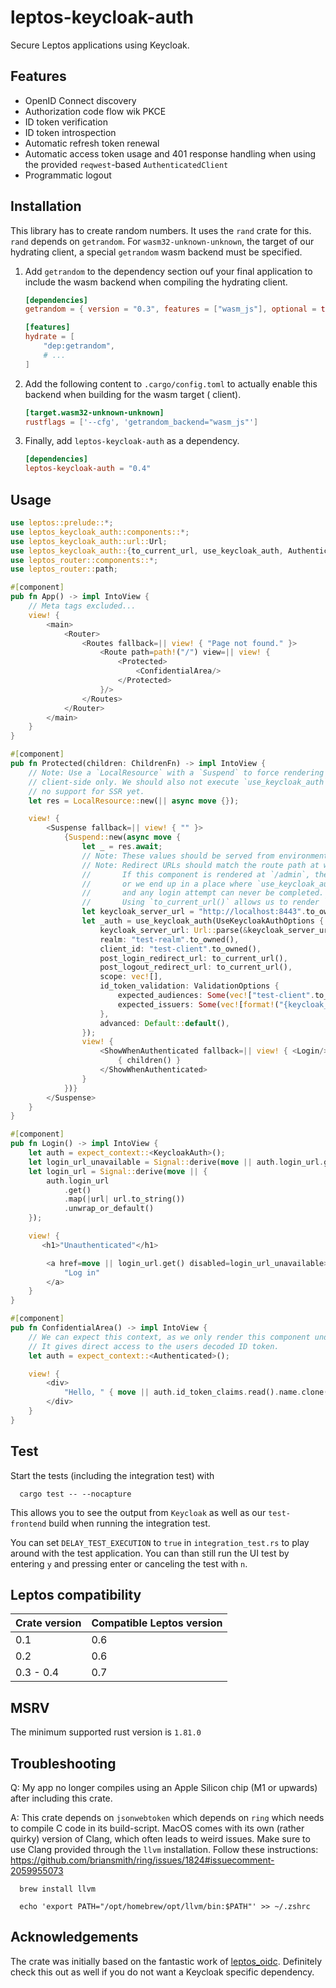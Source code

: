 # leptos-keycloak-auth

Secure Leptos applications using Keycloak.

## Features

- OpenID Connect discovery
- Authorization code flow wik PKCE
- ID token verification
- ID token introspection
- Automatic refresh token renewal
- Automatic access token usage and 401 response handling when using the provided `reqwest`-based `AuthenticatedClient`
- Programmatic logout

## Installation

This library has to create random numbers. It uses the `rand` crate for this. `rand` depends on `getrandom`.
For `wasm32-unknown-unknown`, the target of our hydrating client, a special `getrandom` wasm backend must be specified.

1. Add `getrandom` to the dependency section ouf your final application to include the wasm backend
   when compiling the hydrating client.
   ```toml
   [dependencies]
   getrandom = { version = "0.3", features = ["wasm_js"], optional = true }
   
   [features]
   hydrate = [
       "dep:getrandom",
       # ...
   ]
   ```
2. Add the following content to `.cargo/config.toml` to actually enable this backend when building for the wasm target (
   client).
   ```toml
   [target.wasm32-unknown-unknown]
   rustflags = ['--cfg', 'getrandom_backend="wasm_js"']
   ```
3. Finally, add `leptos-keycloak-auth` as a dependency.
   ```toml
   [dependencies]
   leptos-keycloak-auth = "0.4"
   ```

## Usage

```rust
use leptos::prelude::*;
use leptos_keycloak_auth::components::*;
use leptos_keycloak_auth::url::Url;
use leptos_keycloak_auth::{to_current_url, use_keycloak_auth, Authenticated, KeycloakAuth, UseKeycloakAuthOptions, ValidationOptions};
use leptos_router::components::*;
use leptos_router::path;

#[component]
pub fn App() -> impl IntoView {
    // Meta tags excluded...
    view! {
        <main>
            <Router>
                <Routes fallback=|| view! { "Page not found." }>
                    <Route path=path!("/") view=|| view! {
                        <Protected>
                            <ConfidentialArea/>
                        </Protected>
                    }/>
                </Routes>
            </Router>
        </main>
    }
}

#[component]
pub fn Protected(children: ChildrenFn) -> impl IntoView {
    // Note: Use a `LocalResource` with a `Suspend` to force rendering of the protected are
    // client-side only. We should also not execute `use_keycloak_auth` on the server, as it has
    // no support for SSR yet.
    let res = LocalResource::new(|| async move {});

    view! {
        <Suspense fallback=|| view! { "" }>
            {Suspend::new(async move {
                let _ = res.await;
                // Note: These values should be served from environment variables to be overwritten in production.
                // Note: Redirect URLs should match the route path at which you render this component.
                //       If this component is rendered at `/admin`, the redirects should also go to that route,
                //       or we end up in a place where `use_keycloak_auth` is not rendered/active
                //       and any login attempt can never be completed.
                //       Using `to_current_url()` allows us to render `<Protected>` anywhere we want.
                let keycloak_server_url = "http://localhost:8443".to_owned();
                let _auth = use_keycloak_auth(UseKeycloakAuthOptions {
                    keycloak_server_url: Url::parse(&keycloak_server_url).unwrap(),
                    realm: "test-realm".to_owned(),
                    client_id: "test-client".to_owned(),
                    post_login_redirect_url: to_current_url(),
                    post_logout_redirect_url: to_current_url(),
                    scope: vec![],
                    id_token_validation: ValidationOptions {
                        expected_audiences: Some(vec!["test-client".to_owned()]),
                        expected_issuers: Some(vec![format!("{keycloak_server_url}/realms/test-realm")]),
                    },
                    advanced: Default::default(),
                });
                view! {
                    <ShowWhenAuthenticated fallback=|| view! { <Login/> }>
                        { children() }
                    </ShowWhenAuthenticated>
                }
            })}
        </Suspense>
    }
}

#[component]
pub fn Login() -> impl IntoView {
    let auth = expect_context::<KeycloakAuth>();
    let login_url_unavailable = Signal::derive(move || auth.login_url.get().is_none());
    let login_url = Signal::derive(move || {
        auth.login_url
            .get()
            .map(|url| url.to_string())
            .unwrap_or_default()
    });

    view! {
       <h1>"Unauthenticated"</h1>

        <a href=move || login_url.get() disabled=login_url_unavailable>
            "Log in"
        </a>
    }
}

#[component]
pub fn ConfidentialArea() -> impl IntoView {
    // We can expect this context, as we only render this component under `ShowWhenAuthenticated`.
    // It gives direct access to the users decoded ID token.
    let auth = expect_context::<Authenticated>();

    view! {
        <div>
            "Hello, " { move || auth.id_token_claims.read().name.clone() }
        </div>
    }
}
```

## Test

Start the tests (including the integration test) with

      cargo test -- --nocapture

This allows you to see the output from `Keycloak` as well as our `test-frontend` build when running the integration
test.

You can set `DELAY_TEST_EXECUTION` to `true` in `integration_test.rs` to play around with the test application.
You can than still run the UI test by entering `y` and pressing enter or canceling the test with `n`.

## Leptos compatibility

| Crate version | Compatible Leptos version |
|---------------|---------------------------|
| 0.1           | 0.6                       |
| 0.2           | 0.6                       |
| 0.3 - 0.4     | 0.7                       |

## MSRV

The minimum supported rust version is `1.81.0`

## Troubleshooting

Q: My app no longer compiles using an Apple Silicon chip (M1 or upwards) after including this crate.

A: This crate depends on `jsonwebtoken` which depends on `ring` which needs to compile C code in its build-script.
MacOS comes with its own (rather quirky) version of Clang, which often leads to weird issues. Make sure to use Clang
provided through the `llvm` installation. Follow these
instructions: https://github.com/briansmith/ring/issues/1824#issuecomment-2059955073

      brew install llvm

      echo 'export PATH="/opt/homebrew/opt/llvm/bin:$PATH"' >> ~/.zshrc

## Acknowledgements

The crate was initially based on the fantastic work of [leptos_oidc](https://gitlab.com/kerkmann/leptos_oidc).
Definitely check this out as well if you do not want a Keycloak specific dependency.
